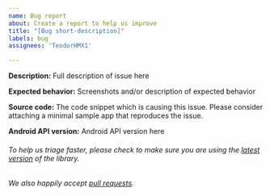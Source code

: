 ```yaml
---
name: Bug report
about: Create a report to help us improve
title: "[Bug short-description]"
labels: bug
assignees: 'TeodorHMX1'

---
```


**Description:** Full description of issue here

**Expected behavior:** Screenshots and/or description of expected behavior

**Source code:** The code snippet which is causing this issue. Please consider attaching a minimal sample app that reproduces the issue.

**Android API version:** Android API version here

###### To help us triage faster, please check to make sure you are using the [latest version](https://github.com/zeoflow/parcelled/releases) of the library.
###### We also happily accept [pull requests](https://github.com/zeoflow/parcelled/pulls).
